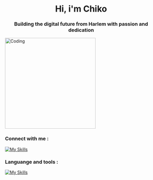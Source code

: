 <h1 align="center">Hi, i'm Chiko </h1>

<h3 align="center">Building the digital future from Harlem with passion and dedication</h3>

<img align="center" alt="Coding" height = "300" src="https://media1.tenor.com/m/QXVs4QWLlzkAAAAC/spider-man.gif">


### <b> Connect with me : </b>
[![My Skills](https://skillicons.dev/icons?i=instagram,github&perline=3)](https://www.instagram.com/serenesketches_?igsh=NWZ5OGF6a2hzYnI5,https://github.com/Chikoabillabasya)

### Languange and tools :
[![My Skills](https://skillicons.dev/icons?i=java,py,mysql,linux&theme=dark)](https://skillicons.dev)

  






<!--
**Chikoabillabasya/Chikoabillabasya** is a ✨ _special_ ✨ repository because its `README.md` (this file) appears on your GitHub profile.
Here are some ideas to get you started:

- 🔭 I’m currently working on ...
- 🌱 I’m currently learning ...
- 👯 I’m looking to collaborate on ...
- 🤔 I’m looking for help with ...
- 💬 Ask me about ...
- 📫 How to reach me: ...
- 😄 Pronouns: ...
- ⚡ Fun fact: ...
-->
